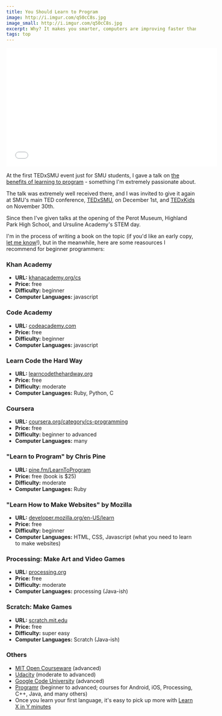 ```yaml
---
title: You Should Learn to Program
image: http://i.imgur.com/q50cC8s.jpg
image_small: http://i.imgur.com/q50cC8s.jpg
excerpt: Why? It makes you smarter, computers are improving faster than you are, and - if you're like me - you want to maximize your laziness.
tags: top
---
```


<iframe width="560" height="315" src="//www.youtube.com/embed/xfBWk4nw440" frameborder="0" allowfullscreen></iframe>

At the first TEDxSMU event just for SMU students, I gave a talk on [the benefits of learning to program](https://www.youtube.com/watch?v=U_IodtNIG_o) - something I'm extremely passionate about.

The talk was extremely well received there, and I was invited to give it again at SMU's main TED conference, [TEDxSMU](http://www.tedxsmu.org/), on December 1st, and [TEDxKids](http://www.tedxsmu.org/tedxkids-smu-2012/) on November 30th.

Since then I've given talks at the opening of the Perot Museum, Highland Park High School, and Ursuline Academy's STEM day.

I'm in the process of writing a book on the topic (if you'd like an early copy, <a href="http://signup.youshouldlearntoprogram.com/">let me know</a>!), but in the meanwhile, here are some reasources I recommend for beginner programmers:

### Khan Academy

* **URL:** [khanacademy.org/cs](http://khanacademy.org/cs)
* **Price:** free
* **Difficulty:** beginner
* **Computer Languages:** javascript

### Code Academy

* **URL:** [codeacademy.com](http://codeacademy.com)
* **Price:** free
* **Difficulty:** beginner
* **Computer Languages:** javascript

### Learn Code the Hard Way

* **URL:** [learncodethehardway.org](http://learncodethehardway.org)
* **Price:** free
* **Difficulty:** moderate
* **Computer Languages:** Ruby, Python, C

### Coursera

* **URL:** [coursera.org/category/cs-programming](http://coursera.org/category/cs-programming)
* **Price:** free
* **Difficulty:** beginner to advanced
* **Computer Languages:** many

### "Learn to Program" by Chris Pine

* **URL:** [pine.fm/LearnToProgram](http://pine.fm/LearnToProgram)
* **Price:** free (book is $25)
* **Difficulty:** moderate
* **Computer Languages:** Ruby

### "Learn How to Make Websites" by Mozilla

* **URL:** [developer.mozilla.org/en-US/learn](http://developer.mozilla.org/en-US/learn)
* **Price:** free
* **Difficulty:** beginner
* **Computer Languages:** HTML, CSS, Javascript (what you need to learn to make websites)

### Processing: Make Art and Video Games

* **URL:** [processing.org](http://processing.org)
* **Price:** free
* **Difficulty:** moderate
* **Computer Languages:** processing (Java-ish)

### Scratch: Make Games

* **URL:** [scratch.mit.edu](http://scratch.mit.edu)
* **Price:** free
* **Difficulty:** super easy
* **Computer Languages:** Scratch (Java-ish)

### Others

* [MIT Open Courseware](http://ocw.mit.edu/courses/electrical-engineering-and-computer-science/) (advanced)
* [Udacity](http://www.udacity.com/) (moderate to advanced)
* [Google Code University](http://code.google.com/edu/) (advanced)
* [Programr](http://www.programr.com/) (beginner to advanced; courses for Android, iOS, Processing, C++, Java, and many others)
* Once you learn your first language, it's easy to pick up more with [Learn X in Y minutes](https://learnxinyminutes.com/)
